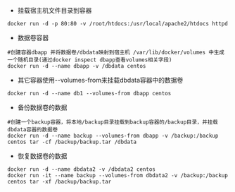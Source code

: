 * 挂载宿主机文件目录到容器
```
docker run -d -p 80:80 -v /root/htdocs:/usr/local/apache2/htdocs httpd
```

* 数据卷容器
```
#创建容器dbapp 并将数据卷/dbdata映射到宿主机 /var/lib/docker/volumes 中生成一个随机目录(通过docker inspect dbapp查看volumes相关字段)
docker run -d --name dbapp -v /dbdata centos
```

* 其它容器使用--volumes-from来挂载dbdata容器中的数据卷
```
docker run -d --name db1 --volumes-from dbapp centos
```

* 备份数据卷的数据
```
#创建一个backup容器，将本地/backup目录挂载到backup容器的/backup目录，并挂载dbdata容器的数据卷
docker run -d --name backup --volumes-from dbapp -v /backup:/backup centos tar -cf /backup/backup.tar /dbdata 
```

* 恢复数据卷的数据
```
docker run -d --name dbdata2 -v /dbdata2 centos
docker run -it --name backup --volumes-from dbdata2 -v /backup:/backup centos tar -xf /backup/backup.tar
```